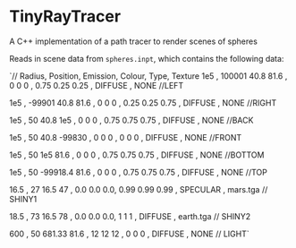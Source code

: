 # TinyRayTracer
A C++ implementation of a path tracer to render scenes of spheres

Reads in scene data from `spheres.inpt`, which contains the following data:

`// Radius, Position, Emission, Colour, Type, Texture
1e5  , 100001 40.8 81.6 , 0 0 0 , 0.75 0.25 0.25 , DIFFUSE , NONE //LEFT

1e5  , -99901 40.8 81.6 , 0 0 0 , 0.25 0.25 0.75 , DIFFUSE , NONE //RIGHT

1e5  , 50 40.8 1e5      , 0 0 0 , 0.75 0.75 0.75 , DIFFUSE , NONE //BACK

1e5  , 50 40.8 -99830   , 0 0 0 , 0 0 0          , DIFFUSE , NONE //FRONT

1e5  , 50 1e5 81.6      , 0 0 0 , 0.75 0.75 0.75 , DIFFUSE , NONE //BOTTOM

1e5  , 50 -99918.4 81.6  , 0 0 0 , 0.75 0.75 0.75 , DIFFUSE , NONE //TOP

16.5 , 27 16.5 47       , 0.0 0.0 0.0, 0.99 0.99 0.99 , SPECULAR , mars.tga // SHINY1

18.5 , 73 16.5 78       , 0.0 0.0 0.0, 1 1 1 , DIFFUSE , earth.tga // SHINY2

600  , 50 681.33 81.6   , 12  12  12 , 0 0 0 , DIFFUSE , NONE // LIGHT`
